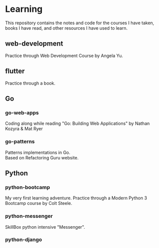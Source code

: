 # Learning

This repository contains the notes and code for the courses I have taken, books I have read, and other resources I have used to learn.

## web-development
Practice through Web Development Course by Angela Yu.

## flutter
Practice through a book.

## Go
### go-web-apps
Coding along while reading "Go: Building Web Applications" by Nathan Kozyra &amp; Mat Ryer

### go-patterns
Patterns implementations in Go.<br>
Based on Refactoring Guru website.

## Python
### python-bootcamp
My very first learning adventure. Practice through a Modern Python 3 Bootcamp course by Colt Steele.

### python-messenger
SkillBox python intensive "Messenger".

### python-django
